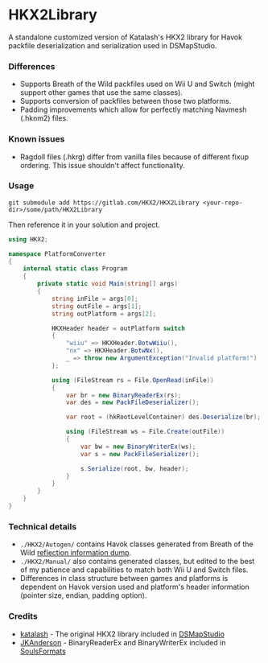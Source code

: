# HKX2Library

A standalone customized version of Katalash's HKX2 library for Havok packfile deserialization and serialization used in DSMapStudio.

### Differences

- Supports Breath of the Wild packfiles used on Wii U and Switch (might support other games that use the same classes).
- Supports conversion of packfiles between those two platforms.
- Padding improvements which allow for perfectly matching Navmesh (.hknm2) files.

### Known issues

- Ragdoll files (.hkrg) differ from vanilla files because of different fixup ordering. This issue shouldn't affect functionality.

### Usage

`git submodule add https://gitlab.com/HKX2/HKX2Library <your-repo-dir>/some/path/HKX2Library`

Then reference it in your solution and project.

```C#
using HKX2;

namespace PlatformConverter
{
    internal static class Program
    {
        private static void Main(string[] args)
        {
            string inFile = args[0];
            string outFile = args[1];
            string outPlatform = args[2];

            HKXHeader header = outPlatform switch
            {
                "wiiu" => HKXHeader.BotwWiiu(),
                "nx" => HKXHeader.BotwNx(),
                _ => throw new ArgumentException("Invalid platform!")
            };

            using (FileStream rs = File.OpenRead(inFile))
            {
                var br = new BinaryReaderEx(rs);
                var des = new PackFileDeserializer();

                var root = (hkRootLevelContainer) des.Deserialize(br);

                using (FileStream ws = File.Create(outFile))
                {
                    var bw = new BinaryWriterEx(ws);
                    var s = new PackFileSerializer();

                    s.Serialize(root, bw, header);
                }
            }
        }
    }
}
```

### Technical details

- `./HKX2/Autogen/` contains Havok classes generated from Breath of the Wild [reflection information dump](https://raw.githubusercontent.com/zephenryus/havok-reflection/master/reflection_data.json).
- `./HKX2/Manual/` also contains generated classes, but edited to the best of my patience and capabilities to match both Wii U and Switch files.
- Differences in class structure between games and platforms is dependent on Havok version used and platform's header information (pointer size, endian, padding option).

### Credits

- [katalash](https://github.com/katalash) - The original HKX2 library included in [DSMapStudio](https://github.com/katalash/DSMapStudio)
- [JKAnderson](https://github.com/JKAnderson) - BinaryReaderEx and BinaryWriterEx included in [SoulsFormats](https://github.com/JKAnderson/SoulsFormats)
